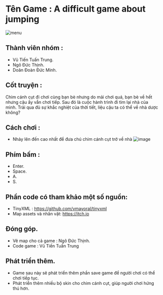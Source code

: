 # Tên Game : A difficult game about jumping
![menu](https://github.com/VuTienTuanTrung/Game/assets/62925438/1d2e443b-0d05-4eed-9df6-ae10ec0acdde)

## Thành viên nhóm : 
- Vũ Tiến Tuấn Trung.
- Ngô Đức Thịnh.
- Doãn Đoàn Đức Minh.

## Cốt truyện : 
Chim cánh cụt  đi chơi cùng bạn bè nhưng do mải chơi quá, bạn bè về hết nhưng cậu ấy vẫn chơi tiếp. Sau đó là cuộc hành trình đi tìm lại nhà của mình. Trải qua đủ sự khắc nghiệt của thời tiết, liệu cậu ta có thể về nhà dược không?
## Cách chơi : 
- Nhảy lên đến cao nhất để đưa chú chim cánh cụt trở về nhà
  ![image](https://github.com/VuTienTuanTrung/Game/assets/62925438/8a42e94a-34d9-445e-b908-efd57bfc3f52)

## Phím bấm : 
- Enter.
- Space.
- A.
- S.
  
## Phần code có tham khảo một số nguồn:
- TinyXML : https://github.com/vmayoral/tinyxml
- Map assets và nhân vật: https://itch.io

## Đóng góp.
- Vẽ map cho cả game : Ngô Đức Thịnh.
- Code game : Vũ Tiến Tuấn Trung

## Phát triển thêm.
- Game sau này sẽ phát triển thêm phần save game để người chơi có thể chơi tiếp tục.
- Phát triển thêm nhiều bộ skin cho chim cánh cụt, giúp người chơi hứng thú hơn.
  
  
